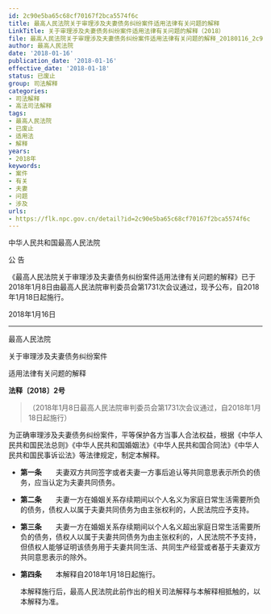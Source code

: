 ```yaml
---
id: 2c90e5ba65c68cf70167f2bca5574f6c
title: 最高人民法院关于审理涉及夫妻债务纠纷案件适用法律有关问题的解释
LinkTitle: 关于审理涉及夫妻债务纠纷案件适用法律有关问题的解释（2018）
file: 最高人民法院关于审理涉及夫妻债务纠纷案件适用法律有关问题的解释_20180116_2c90e5ba65c68cf70167f2bca5574f6c.docx
author: 最高人民法院
date: '2018-01-16'
publication_date: '2018-01-16'
effective_date: '2018-01-18'
status: 已废止
group: 司法解释
categories:
- 司法解释
- 高法司法解释
tags:
- 最高人民法院
- 已废止
- 适用法
- 解释
years:
- 2018年
keywords:
- 案件
- 有关
- 夫妻
- 问题
- 涉及
urls:
- https://flk.npc.gov.cn/detail?id=2c90e5ba65c68cf70167f2bca5574f6c
---
```


中华人民共和国最高人民法院

公 告

《最高人民法院关于审理涉及夫妻债务纠纷案件适用法律有关问题的解释》已于2018年1月8日由最高人民法院审判委员会第1731次会议通过，现予公布，自2018年1月18日起施行。

2018年1月16日

---

最高人民法院

关于审理涉及夫妻债务纠纷案件

适用法律有关问题的解释

**法释〔2018〕2号**

> （2018年1月8日最高人民法院审判委员会第1731次会议通过，自2018年1月18日起施行）

为正确审理涉及夫妻债务纠纷案件，平等保护各方当事人合法权益，根据《中华人民共和国民法总则》《中华人民共和国婚姻法》《中华人民共和国合同法》《中华人民共和国民事诉讼法》等法律规定，制定本解释。

- **第一条**　　夫妻双方共同签字或者夫妻一方事后追认等共同意思表示所负的债务，应当认定为夫妻共同债务。

- **第二条**　　夫妻一方在婚姻关系存续期间以个人名义为家庭日常生活需要所负的债务，债权人以属于夫妻共同债务为由主张权利的，人民法院应予支持。

- **第三条**　　夫妻一方在婚姻关系存续期间以个人名义超出家庭日常生活需要所负的债务，债权人以属于夫妻共同债务为由主张权利的，人民法院不予支持，但债权人能够证明该债务用于夫妻共同生活、共同生产经营或者基于夫妻双方共同意思表示的除外。

- **第四条**　　本解释自2018年1月18日起施行。

  本解释施行后，最高人民法院此前作出的相关司法解释与本解释相抵触的，以本解释为准。

